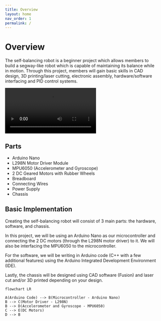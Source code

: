 ```yaml
---
title: Overview
layout: home
nav_order: 1
permalink: /
---
```

# Overview

The self-balancing robot is a beginner project which allows members to build a segway-like robot which is capable of maintaining its balance while in motion.
Through this project, members will gain basic skills in CAD design, 3D printing/laser cutting, electronic assembly, hardware/software interfacing and PID control systems.

<video src="https://uwa-robotics-club.github.io/self-balancing-robot/assets/clip_1.mp4" controls="controls" style="max-width: 730px;">
</video>

<!-- Video works if you load the site for a while... -->

## Parts
- Arduino Nano
- L298N Motor Driver Module
- MPU6050 (Accelerometer and Gyroscope)
- 2 DC Geared Motors with Rubber Wheels
- Breadboard
- Connecting Wires
- Power Supply
- Chassis

## Basic Implementation
Creating the self-balancing robot will consist of 3 main parts: the hardware, software, and chassis. 

In this project, we will be using an Arduino Nano as our microcontroller and connecting the 2 DC motors (through the L298N motor driver) to it. We will also be interfacing the MPU6050 to the microcontroller.

For the software, we will be writing in Arduino code (C++ with a few additional features) using the Arduino Integrated Development Environment (IDE).

Lastly, the chassis will be designed using CAD software (Fusion) and laser cut and/or 3D printed depending on your design.

```mermaid
flowchart LR

A(Arduino Code) --> B(Microcontroller - Arduino Nano)
B --> C(Motor Driver - L298N)
B --> D(Accelerometer and Gyroscope - MPU6050)
C --> E(DC Motors)
D --> B
```


[Just the Docs]: https://just-the-docs.github.io/just-the-docs/
[GitHub Pages]: https://docs.github.com/en/pages
[README]: https://github.com/just-the-docs/just-the-docs-template/blob/main/README.md
[Jekyll]: https://jekyllrb.com
[GitHub Pages / Actions workflow]: https://github.blog/changelog/2022-07-27-github-pages-custom-github-actions-workflows-beta/
[use this template]: https://github.com/just-the-docs/just-the-docs-template/generate
